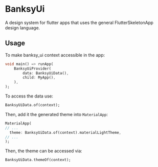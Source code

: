 # BanksyUi

A design system for flutter apps that uses the general FlutterSkeletonApp design language.

## Usage 

To make banksy_ui context accessible in the app:

```dart
void main() => runApp(
    BanksyUiProvider(
        data: BanksyUiData(),
        child: MyApp(),
    ),
);
```

To access the data use:

```dart
BanksyUiData.of(context);
```

Then, add it the generated theme into `MaterialApp`: 

```dart
MaterialApp(
// ...
  theme: BanksyUiData.of(context).materialLightTheme,
// ...
);
```

Then, the theme can be accessed via:

```dart
BanksyUiData.themeOf(context);
```

